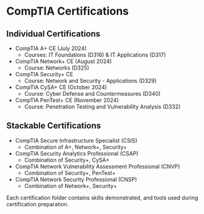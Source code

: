 # CompTIA Certifications

## Individual Certifications
- CompTIA A+ CE (July 2024)
  - Courses: IT Foundations (D316) & IT Applications (D317)
- CompTIA Network+ CE (August 2024)
  - Course: Networks (D325)
- CompTIA Security+ CE 
  - Course: Network and Security - Applications (D329)
- CompTIA CySA+ CE (October 2024)
  - Course: Cyber Defense and Countermeasures (D340)
- CompTIA PenTest+ CE (November 2024)
  - Course: Penetration Testing and Vulnerability Analysis (D332)

## Stackable Certifications
- CompTIA Secure Infrastructure Specialist (CSIS)
  - Combination of A+, Network+, Security+
- CompTIA Security Analytics Professional (CSAP)
  - Combination of Security+, CySA+
- CompTIA Network Vulnerability Assessment Professional (CNVP)
  - Combination of Security+, PenTest+
- CompTIA Network Security Professional (CNSP)
  - Combination of Network+, Security+

Each certification folder contains skills demonstrated, and tools used during certification preparation.
